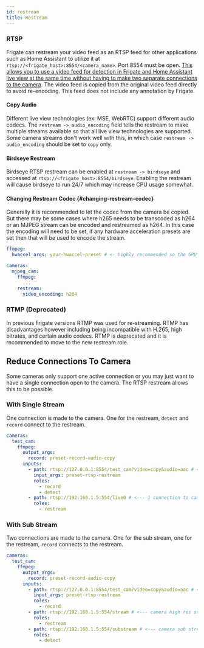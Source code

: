 ```yaml
---
id: restream
title: Restream
---
```


### RTSP

Frigate can restream your video feed as an RTSP feed for other applications such as Home Assistant to utilize it at `rtsp://<frigate_host>:8554/<camera_name>`. Port 8554 must be open. [This allows you to use a video feed for detection in Frigate and Home Assistant live view at the same time without having to make two separate connections to the camera](#reduce-connections-to-camera). The video feed is copied from the original video feed directly to avoid re-encoding. This feed does not include any annotation by Frigate.

#### Copy Audio

Different live view technologies (ex: MSE, WebRTC) support different audio codecs. The `restream -> audio_encoding` field tells the restream to make multiple streams available so that all live view technologies are supported. Some camera streams don't work well with this, in which case `restream -> audio_encoding` should be set to `copy` only.

#### Birdseye Restream

Birdseye RTSP restream can be enabled at `restream -> birdseye` and accessed at `rtsp://<frigate_host>:8554/birdseye`. Enabling the restream will cause birdseye to run 24/7 which may increase CPU usage somewhat.

#### Changing Restream Codec {#changing-restream-codec}

Generally it is recommended to let the codec from the camera be copied. But there may be some cases where h265 needs to be transcoded as h264 or an MJPEG stream can be encoded and restreamed as h264. In this case the encoding will need to be set, if any hardware acceleration presets are set then that will be used to encode the stream.

```yaml
ffmpeg:
  hwaccel_args: your-hwaccel-preset # <- highly recommended so the GPU is used

cameras:
  mjpeg_cam:
    ffmpeg:
      ...
    restream:
      video_encoding: h264
```

### RTMP (Deprecated)

In previous Frigate versions RTMP was used for re-streaming. RTMP has disadvantages however including being incompatible with H.265, high bitrates, and certain audio codecs. RTMP is deprecated and it is recommended to move to the new restream role.

## Reduce Connections To Camera

Some cameras only support one active connection or you may just want to have a single connection open to the camera. The RTSP restream allows this to be possible.

### With Single Stream

One connection is made to the camera. One for the restream, `detect` and `record` connect to the restream.

```yaml
cameras:
  test_cam:
    ffmpeg:
      output_args:
        record: preset-record-audio-copy
      inputs:
        - path: rtsp://127.0.0.1:8554/test_cam?video=copy&audio=aac # <--- the name here must match the name of the camera
          input_args: preset-rtsp-restream
          roles:
            - record
            - detect
        - path: rtsp://192.168.1.5:554/live0 # <--- 1 connection to camera stream
          roles:
            - restream
```

### With Sub Stream

Two connections are made to the camera. One for the sub stream, one for the restream, `record` connects to the restream.

```yaml
cameras:
  test_cam:
    ffmpeg:
      output_args:
        record: preset-record-audio-copy
      inputs:
        - path: rtsp://127.0.0.1:8554/test_cam?video=copy&audio=aac # <--- the name here must match the name of the camera
          input_args: preset-rtsp-restream
          roles:
            - record
        - path: rtsp://192.168.1.5:554/stream # <--- camera high res stream
          roles:
            - restream
        - path: rtsp://192.168.1.5:554/substream # <--- camera sub stream
          roles:
            - detect
```
